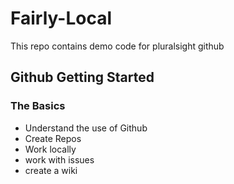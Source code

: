 # Fairly-Local
This repo contains demo code for pluralsight github

## Github Getting Started

### The Basics
- Understand the use of Github 
- Create Repos
- Work locally
- work with issues
- create a wiki
